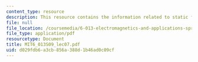 ```yaml
---
content_type: resource
description: This resource contains the information related to static fields.
file: null
file_location: /coursemedia/6-013-electromagnetics-and-applications-spring-2009/d029fdb6a3cb856a388d1b46ad0c09cf_MIT6_013S09_lec07.pdf
file_type: application/pdf
resourcetype: Document
title: MIT6_013S09_lec07.pdf
uid: d029fdb6-a3cb-856a-388d-1b46ad0c09cf
---
```

